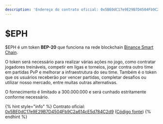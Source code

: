 ```yaml
---
description: 'Endereço do contrato oficial: 0x5BE0dC17e9E29B7D4504Fb9C2a614cE5d784C2d9'
---
```


# $EPH

$EPH é um token **BEP-20** que funciona na rede blockchain [Binance Smart Chain](https://coinmarketcap.com/alexandria/article/what-is-binance-smart-chain).

O token será necessário para realizar várias ações no jogo, como contratar jogadores treináveis, competir em ligas e torneios, jogar contra outro time em partidas PvP e melhorar a infraestrutura do seu time. Também é o token que os usuários receberão por vencer partidas, completar desafios ou utilizar nosso mercado, entre muitas outras alternativas.

O fornecimento é limitado a 300.000.000 e será cunhado estritamente conforme necessário.

{% hint style="info" %}
Contrato oficial: [0x5BE0dC17e9E29B7D4504Fb9C2a614cE5d784C2d9](https://bscscan.com/token/0x5BE0dC17e9E29B7D4504Fb9C2a614cE5d784C2d9) ([Código fonte](https://github.com/ephere-football/contracts/blob/master/contracts/EphereERC20.sol))
{% endhint %}
